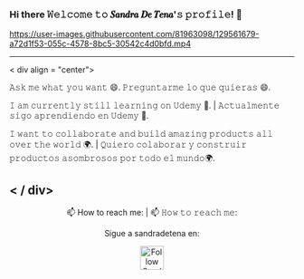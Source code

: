 ### Hi there 𝚆𝚎𝚕𝚌𝚘𝚖𝚎 𝚝𝚘 𝑺𝒂𝒏𝒅𝒓𝒂 𝑫𝒆 𝑻𝒆𝒏𝒂'𝚜 𝚙𝚛𝚘𝚏𝚒𝚕𝚎! 👋

https://user-images.githubusercontent.com/81963098/129561679-a72d1f53-055c-4578-8bc5-30542c4d0bfd.mp4

-----------------------------------------------------------------------------------------------------------------------------------------------------------------------------
< div  align = "center">

𝙰𝚜𝚔 𝚖𝚎 𝚠𝚑𝚊𝚝 𝚢𝚘𝚞 𝚠𝚊𝚗𝚝 😄.
𝙿𝚛𝚎𝚐𝚞𝚗𝚝𝚊𝚛𝚖𝚎 𝚕𝚘 𝚚𝚞𝚎 𝚚𝚞𝚒𝚎𝚛𝚊𝚜 😄.

𝙸 𝚊𝚖 𝚌𝚞𝚛𝚛𝚎𝚗𝚝𝚕𝚢 𝚜𝚝𝚒𝚕𝚕 𝚕𝚎𝚊𝚛𝚗𝚒𝚗𝚐 𝚘𝚗 𝚄𝚍𝚎𝚖𝚢 🏤. |
𝙰𝚌𝚝𝚞𝚊𝚕𝚖𝚎𝚗𝚝𝚎 𝚜𝚒𝚐𝚘 𝚊𝚙𝚛𝚎𝚗𝚍𝚒𝚎𝚗𝚍𝚘 𝚎𝚗 𝚄𝚍𝚎𝚖𝚢 🏤. 

𝙸 𝚠𝚊𝚗𝚝 𝚝𝚘 𝚌𝚘𝚕𝚕𝚊𝚋𝚘𝚛𝚊𝚝𝚎 𝚊𝚗𝚍 𝚋𝚞𝚒𝚕𝚍 𝚊𝚖𝚊𝚣𝚒𝚗𝚐 𝚙𝚛𝚘𝚍𝚞𝚌𝚝𝚜 𝚊𝚕𝚕 𝚘𝚟𝚎𝚛 𝚝𝚑𝚎 𝚠𝚘𝚛𝚕𝚍 🌍. |
𝚀𝚞𝚒𝚎𝚛𝚘 𝚌𝚘𝚕𝚊𝚋𝚘𝚛𝚊𝚛 𝚢 𝚌𝚘𝚗𝚜𝚝𝚛𝚞𝚒𝚛 𝚙𝚛𝚘𝚍𝚞𝚌𝚝𝚘𝚜 𝚊𝚜𝚘𝚖𝚋𝚛𝚘𝚜𝚘𝚜 𝚙𝚘𝚛 𝚝𝚘𝚍𝚘 𝚎𝚕 𝚖𝚞𝚗𝚍𝚘🌍. 

< / div>
-----------------------------------------------------------------------------------------------------------------------------------------------------------------------------
<div align = "center">

 📫 How to reach me: | 📫 𝙷𝚘𝚠 𝚝𝚘 𝚛𝚎𝚊𝚌𝚑 𝚖𝚎:

Sigue a sandradetena en:

<a title="Follow Sandra De Tena" href="https://www.linkedin.com/in/sandradetena/"><img src="https://user-images.githubusercontent.com/81963107/126789749-2308c50d-5b6a-4c51-b3f6-2afa1ff8a4ed.png" alt="Follow Sandra De Tena" width= "42px" height= "42px"></a>    
</div>



<!--
**SandraDeTena/SandraDeTena** is a ✨ _special_ ✨ repository because its `README.md` (this file) appears on your GitHub profile.

Here are some ideas to get you started:

- 🔭 I’m currently working on ...
- 🌱 I’m currently learning ...
- 👯 I’m looking to collaborate on ...
- 🤔 I’m looking for help with ...
- 💬 Ask me about ...
- 📫 How to reach me: ...
- 😄 Pronouns: ...
- ⚡ Fun fact: ...
-->
